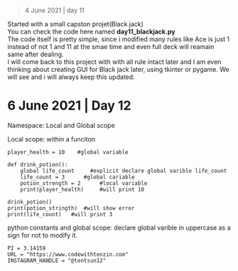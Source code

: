 > 4 June 2021 | day 11

Started with a small capston projet(Black jack)<br>
You can check the code here named **day11_blackjack.py**<br>
The code itself is pretty simple, since i modified many rules like Ace is just 1 instead of not 1 and 11 at the smae time and even full deck will reamain same after dealing.<br>
I will come back to this project with with all rule intact later and I am even thinking about creating GUI for Black jack later, using tkinter or pygame. We will see and i will always keep this updated.<br>

# 6 June 2021 | Day 12

Namespace: Local and Global scope

Local scope: within a funciton
```
player_health = 10    #global variable

def drink_potion():
    global life_count     #explicit declare global varible life_count
    life_count = 3      #global cariable																			
    potion_strength = 2      #local variable
    print(player_health)     #will print 10

drink_potion()
print(potion_stringth)  #will show error
print(life_count)	#will print 3
```

python constants and global scope: declare global varible in uppercase as a sign for not to modify it.
```
PI = 3.14159
URL = "https://www.codewithtenzin.com"
INSTAGRAM_HANDLE = "@tentsun12"
``` 
 


